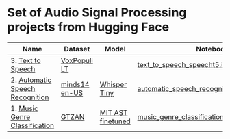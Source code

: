 # Set of Audio Signal Processing projects from Hugging Face

| Name | Dataset | Model | Notebook | Result | Metric |
| --- | --- | --- | --- | --- | --- |
| 3. [Text to Speech](https://huggingface.co/learn/audio-course/chapter6/hands_on) | [VoxPopuli LT](https://huggingface.co/datasets/facebook/voxpopuli) |  | [text_to_speech_speecht5.ipynb](/text_to_speech_speecht5.ipynb) | NA | NA |
| 2. [Automatic Speech Recognition](https://huggingface.co/learn/audio-course/chapter5/hands_on) | [minds14 en-US](https://huggingface.co/datasets/PolyAI/minds14) | [Whisper Tiny](https://huggingface.co/jaymanvirk/whisper-tiny_finetuned_minds14_en-US) | [automatic_speech_recognition_minds14.ipynb](/automatic_speech_recognition_minds14.ipynb) | 0.3093 | WER |
| 1. [Music Genre Classification](https://huggingface.co/learn/audio-course/chapter4/hands_on) |[GTZAN](https://huggingface.co/datasets/marsyas/gtzan) | [MIT AST finetuned](https://huggingface.co/jaymanvirk/ast-finetuned-audioset-10-10-0.4593-finetuned-gtzan) | [music_genre_classification_gtzan.ipynb](/music_genre_classification_gtzan.ipynb) | 0.92 | Accuracy |

